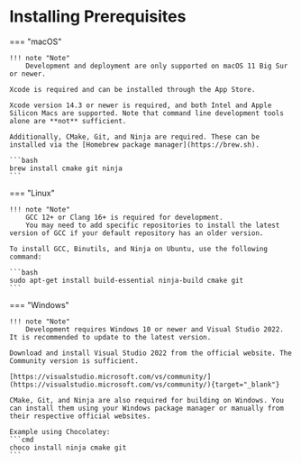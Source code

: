 # Installing Prerequisites

=== "macOS"

    !!! note "Note"
        Development and deployment are only supported on macOS 11 Big Sur or newer.

    Xcode is required and can be installed through the App Store. 

    Xcode version 14.3 or newer is required, and both Intel and Apple Silicon Macs are supported. Note that command line development tools alone are **not** sufficient.

    Additionally, CMake, Git, and Ninja are required. These can be installed via the [Homebrew package manager](https://brew.sh).

    ```bash
    brew install cmake git ninja
    ```

=== "Linux"

    !!! note "Note"
        GCC 12+ or Clang 16+ is required for development.  
        You may need to add specific repositories to install the latest version of GCC if your default repository has an older version.

    To install GCC, Binutils, and Ninja on Ubuntu, use the following command:

    ```bash
    sudo apt-get install build-essential ninja-build cmake git
    ```


=== "Windows"

    !!! note "Note"
        Development requires Windows 10 or newer and Visual Studio 2022. It is recommended to update to the latest version.

    Download and install Visual Studio 2022 from the official website. The Community version is sufficient.

    [https://visualstudio.microsoft.com/vs/community/](https://visualstudio.microsoft.com/vs/community/){target="_blank"}

    CMake, Git, and Ninja are also required for building on Windows. You can install them using your Windows package manager or manually from their respective official websites.

    Example using Chocolatey:
    ```cmd
    choco install ninja cmake git
    ```
